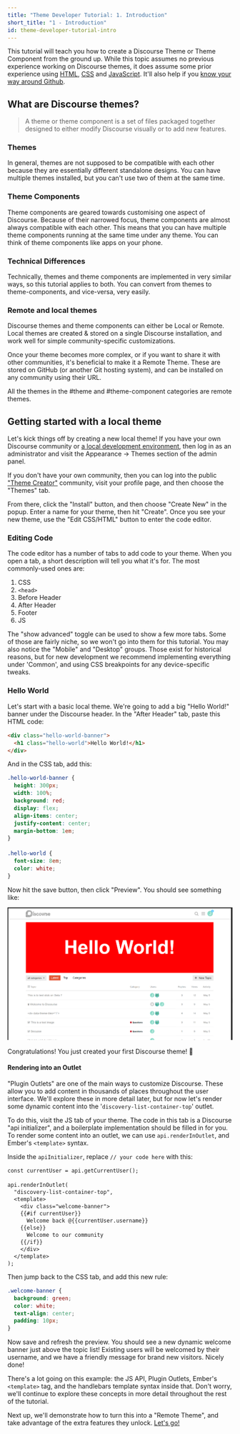 ```yaml
---
title: "Theme Developer Tutorial: 1. Introduction"
short_title: "1 - Introduction"
id: theme-developer-tutorial-intro
---
```

This tutorial will teach you how to create a Discourse Theme or Theme Component from the ground up. While this topic assumes no previous experience working on Discourse themes, it does assume some prior experience using [HTML](https://developer.mozilla.org/en-US/docs/Learn/HTML/Introduction_to_HTML), [CSS](https://developer.mozilla.org/en-US/docs/Learn/CSS) and [JavaScript](https://developer.mozilla.org/en-US/docs/Learn/JavaScript). It'll also help if you [know your way around Github](https://guides.github.com/activities/hello-world/).

## What are Discourse themes?

> A theme or theme component is a set of files packaged together designed to either modify Discourse visually or to add new features.
### Themes

In general, themes are not supposed to be compatible with each other because they are essentially different standalone designs. You can have multiple themes installed, but you can't use two of them at the same time.

### Theme Components

Theme components are geared towards customising one aspect of Discourse. Because of their narrowed focus, theme components are almost always compatible with each other. This means that you can have multiple theme components running at the same time under any theme. You can think of theme components like apps on your phone.

### Technical Differences

Technically, themes and theme components are implemented in very similar ways, so this tutorial applies to both. You can convert from themes to theme-components, and vice-versa, very easily.

### Remote and local themes

Discourse themes and theme components can either be Local or Remote. Local themes are created & stored on a single Discourse installation, and work well for simple community-specific customizations.

Once your theme becomes more complex, or if you want to share it with other communities, it's beneficial to make it a Remote Theme. These are stored on GitHub (or another Git hosting system), and can be installed on any community using their URL.

All the themes in the #theme and #theme-component categories are remote themes.

## Getting started with a local theme

Let's kick things off by creating a new local theme! If you have your own Discourse community or [a local development environment](https://meta.discourse.org/t/developing-discourse-using-a-dev-container/336366), then log in as an administrator and visit the Appearance -> Themes section of the admin panel.

If you don't have your own community, then you can log into the public ["Theme Creator"](https://meta.discourse.org/t/get-started-with-theme-creator-and-the-theme-cli/108444) community, visit your profile page, and then choose the "Themes" tab.

From there, click the "Install" button, and then choose "Create New" in the popup. Enter a name for your theme, then hit "Create". Once you see your new theme, use the "Edit CSS/HTML" button to enter the code editor.

### Editing Code

The code editor has a number of tabs to add code to your theme. When you open a tab, a short description will tell you what it's for. The most commonly-used ones are:

1. CSS
2. `<head>`
3. Before Header
4. After Header
5. Footer
6. JS

The "show advanced" toggle can be used to show a few more tabs. Some of those are fairly niche, so we won't go into them for this tutorial. You may also notice the "Mobile" and "Desktop" groups. Those exist for historical reasons, but for new development we recommend implementing everything under 'Common', and using CSS breakpoints for any device-specific tweaks.

### Hello World

Let's start with a basic local theme. We're going to add a big "Hello World!" banner under the Discourse header. In the "After Header" tab, paste this HTML code:

```html
<div class="hello-world-banner">
  <h1 class="hello-world">Hello World!</h1>
</div>
```

And in the CSS tab, add this:

```scss
.hello-world-banner {
  height: 300px;
  width: 100%;
  background: red;
  display: flex;
  align-items: center;
  justify-content: center;
  margin-bottom: 1em;
}

.hello-world {
  font-size: 8em;
  color: white;
}
```

Now hit the save button, then click "Preview". You should see something like:

![12|690x406, 75%](/assets/beginners-guide-12.PNG)

Congratulations! You just created your first Discourse theme! :tada:

#### Rendering into an Outlet

"Plugin Outlets" are one of the main ways to customize Discourse. These allow you to add content in thousands of places throughout the user interface. We'll explore these in more detail later, but for now let's render some dynamic content into the '`discovery-list-container-top`' outlet.

To do this, visit the JS tab of your theme. The code in this tab is a Discourse "api initializer", and a boilerplate implementation should be filled in for you. To render some content into an outlet, we can use `api.renderInOutlet`, and Ember's `<template>` syntax.

Inside the `apiInitializer`, replace `// your code here` with this:

```gjs
const currentUser = api.getCurrentUser();

api.renderInOutlet(
  "discovery-list-container-top",
  <template>
	<div class="welcome-banner">
	{{#if currentUser}}
	  Welcome back @{{currentUser.username}}
	{{else}}
	  Welcome to our community
	{{/if}}
	</div>
  </template>
);
```

Then jump back to the CSS tab, and add this new rule:

```css
.welcome-banner {
  background: green;
  color: white;
  text-align: center;
  padding: 10px;
}
```

Now save and refresh the preview. You should see a new dynamic welcome banner just above the topic list! Existing users will be welcomed by their username, and we have a friendly message for brand new visitors. Nicely done!

There's a lot going on this example: the JS API, Plugin Outlets, Ember's `<template>` tag, and the handlebars template syntax inside that. Don't worry, we'll continue to explore these concepts in more detail throughout the rest of the tutorial.

Next up, we'll demonstrate how to turn this into a "Remote Theme", and take advantage of the extra features they unlock. [Let's go!]()
